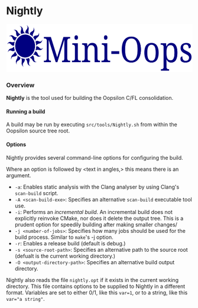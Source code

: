 # Nightly

<img src="Logo/Oopsilon.png" alt="Oopsilon logo" width="585" height="129">

### Overview
**Nightly** is the tool used for building the Oopsilon C/FL consolidation.

#### Running a build
A build may be run by executing `src/tools/Nightly.sh` from within the Oopsilon
source tree root.

#### Options
Nightly provides several command-line options for configuring the build.

Where an option is followed by <text in angles,> this means there is an
argument.

 - `-a`: Enables static analysis with the Clang analyser by using Clang's
   `scan-build` script.
 - `-A <scan-build-exe>`: Specifies an alternative `scan-build` executable tool
   use.
 - `-i`: Performs an *incremental build*. An incremental build does not
   explicitly reinvoke CMake, nor does it delete the output tree. This is a
   prudent option for speedily building after making smaller changes/
 - `-j <number-of-jobs>`: Specifies how many jobs should be used for the build
   process. Similar to `make`'s -j option.
 - `-r`: Enables a release build (default is debug.)
 - `-s <source-root-path>`: Specifies an alternative path to the source root
   (defualt is the current working directory.)
 - `-O <output-directory-path>`: Specifies an alternative build output
    directory.

Nightly also reads the file `nightly.opt` if it exists in the current working
directory. This file contains options to be supplied to Nightly in a different
format. Variables are set to either 0/1, like this `var=1`, or to a string,
like this `var="a string"`.